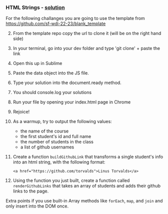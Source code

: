 ### HTML Strings - [solution](https://github.com/sf-wdi-22-23/modules/blob/master/w02-working-with-objects/d3-drills/solution.md)

For the following challanges you are going to use the template from https://github.com/sf-wdi-22-23/blank_template

2. From the template repo copy the url to clone it (will be on the right hand side)
3. In your terminal, go into your dev folder and type 'git clone' + paste the link
4. Open this up in Sublime
5. Paste the data object into the JS file.
6. Type your solution into the document.ready method.
8. You should console.log your solutions
7. Run your file by opening your index.html page in Chrome
8. Rejoice!


0. As a warmup, try to output the following values:
    * the name of the course
    * the first student's id and full name
    * the number of students in the class
    * a list of github usernames

1. Create a function `buildGithubLink` that transforms a single student's info into an html string, with the following format:

	```
	<a href="https://github.com/torvalds">Linus Torvalds</a>
	```

2. Using the function you just built, create a function called `renderGithubLinks` that takes an array of students and adds their github links to the page.

Extra points if you use built-in Array methods like `forEach`, `map`, and `join` and only insert into the DOM once.
